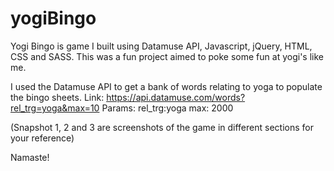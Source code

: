 # yogiBingo
Yogi Bingo is game I built using Datamuse API, Javascript, jQuery, HTML, CSS and SASS. This was a fun project aimed to poke some fun at yogi's like me.

I used the Datamuse API to get a bank of words relating to yoga to populate the bingo sheets.
Link: https://api.datamuse.com/words?rel_trg=yoga&max=10
Params: 
rel_trg:yoga
max: 2000

(Snapshot 1, 2 and 3 are screenshots of the game in different sections for your reference)

Namaste!